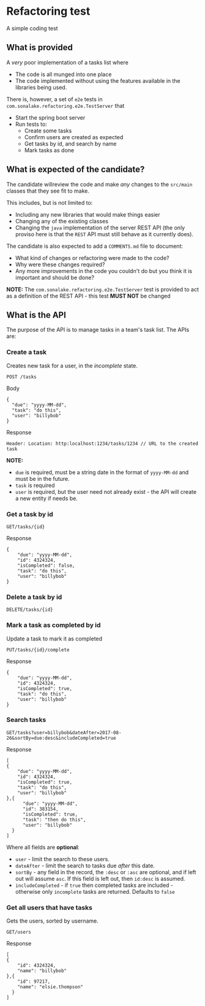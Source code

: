 # Refactoring test

A simple coding test

## What is provided

A _very_ poor implementation of a tasks list where 


- The code is all munged into one place
- The code implemented without using the features available in the libraries being used.


There is, however, a set of `e2e` tests in `com.sonalake.refactoring.e2e.TestServer` that
 
 - Start the spring boot server
 - Run tests to:
    - Create some tasks
    - Confirm users are created as expected
    - Get tasks by id, and search by name
    - Mark tasks as done
    
    
## What is expected of the candidate?

The candidate willreview the code and make _any_ changes to the `src/main` classes that 
they see fit to make.

This includes, but is not limited to:

- Including any new libraries that would make things easier
- Changing any of the existing classes
- Changing the `java` implementation of the server REST API (the only proviso here is that the `REST` API must still behave as it currently does).

The candidate is also expected to add a `COMMENTS.md` file to document:

- What kind of changes or refactoring were made to the code?
- Why were these changes required?
- Any more improvements in the code you couldn't do but you think it is important and should be done?

**NOTE:** The `com.sonalake.refactoring.e2e.TestServer` test is provided to act as a definition of the REST API - this test **MUST NOT** be changed

## What is the API

The purpose of the API is to manage tasks in a team's task list. The APIs are:

### Create a task

Creates new task for a user, in the _incomplete_ state.
```
POST /tasks
```
Body
``` 
{
  "due": "yyyy-MM-dd",
  "task": "do this",
  "user": "billybob"
}
```  

Response 
```
Header: Location: http:localhost:1234/tasks/1234 // URL to the created task
```


**NOTE:**
 
- `due` is required, must be a string date in the format of `yyyy-MM-dd` and must be in the future.
- `task` is required
- `user` is required, but the user need not already exist - the API will create a new entity if needs be.

### Get a task by id
```
GET/tasks/{id} 
```  

Response 
```
{
    "due": "yyyy-MM-dd",
    "id": 4324324,
    "isCompleted": false,
    "task": "do this",
    "user": "billybob"
}
```


### Delete a task by id
```
DELETE/tasks/{id} 
```  

### Mark a task as completed by id

Update a task to mark it as completed

```
PUT/tasks/{id}/complete
```  
Response 
```
{
    "due": "yyyy-MM-dd",
    "id": 4324324,
    "isCompleted": true,
    "task": "do this",
    "user": "billybob"
}
```

### Search tasks
```
GET/tasks?user=billybob&dateAfter=2017-08-26&sortBy=due:desc&includeCompleted=true 
```  
Response 
```
[
{
    "due": "yyyy-MM-dd",
    "id": 4324324,
    "isCompleted": true,
    "task": "do this",
    "user": "billybob"
},{
      "due": "yyyy-MM-dd",
      "id": 383154,
      "isCompleted": true,
      "task": "then do this",
      "user": "billybob"
  }
]
```

Where all fields are **optional**:

- `user` - limit the search to these users.
- `dateAfter` - limit the search to tasks due _after_ this date.
- `sortBy` - any field in the record, the `:desc` or `:asc` are optional, 
  and if left out will assume `asc`. 
  If this field is left out, then `id:desc` is assumed.
- `includeCompleted` - if `true` then completed tasks are included - otherwise 
  only `incomplete` tasks are returned.   Defaults to `false`


### Get all users that have tasks

Gets the users, sorted by username.

```
GET/users 
```  

Response 
```
[
{
    "id": 4324324,
    "name": "billybob"
},{
    "id": 97217,
    "name": "elsie.thompson"
  }
]
```
